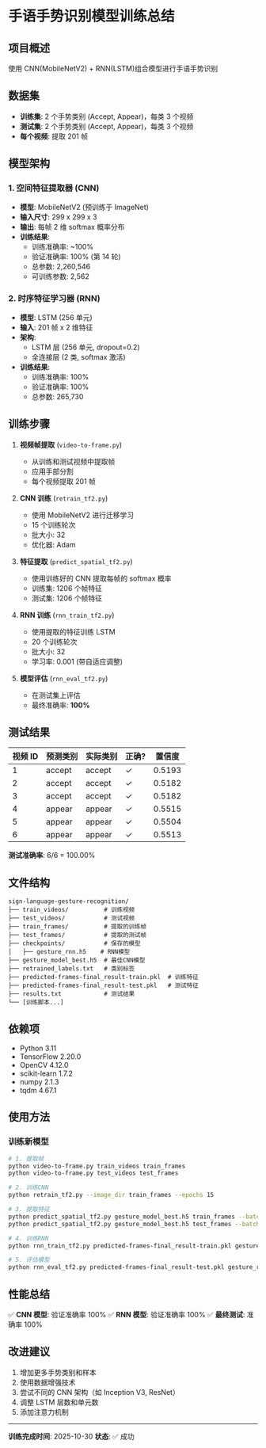 # 手语手势识别模型训练总结

## 项目概述

使用 CNN(MobileNetV2) + RNN(LSTM)组合模型进行手语手势识别

## 数据集

- **训练集**: 2 个手势类别 (Accept, Appear)，每类 3 个视频
- **测试集**: 2 个手势类别 (Accept, Appear)，每类 3 个视频
- **每个视频**: 提取 201 帧

## 模型架构

### 1. 空间特征提取器 (CNN)

- **模型**: MobileNetV2 (预训练于 ImageNet)
- **输入尺寸**: 299 x 299 x 3
- **输出**: 每帧 2 维 softmax 概率分布
- **训练结果**:
  - 训练准确率: ~100%
  - 验证准确率: 100% (第 14 轮)
  - 总参数: 2,260,546
  - 可训练参数: 2,562

### 2. 时序特征学习器 (RNN)

- **模型**: LSTM (256 单元)
- **输入**: 201 帧 x 2 维特征
- **架构**:
  - LSTM 层 (256 单元, dropout=0.2)
  - 全连接层 (2 类, softmax 激活)
- **训练结果**:
  - 训练准确率: 100%
  - 验证准确率: 100%
  - 总参数: 265,730

## 训练步骤

1. **视频帧提取** (`video-to-frame.py`)

   - 从训练和测试视频中提取帧
   - 应用手部分割
   - 每个视频提取 201 帧

2. **CNN 训练** (`retrain_tf2.py`)

   - 使用 MobileNetV2 进行迁移学习
   - 15 个训练轮次
   - 批大小: 32
   - 优化器: Adam

3. **特征提取** (`predict_spatial_tf2.py`)

   - 使用训练好的 CNN 提取每帧的 softmax 概率
   - 训练集: 1206 个帧特征
   - 测试集: 1206 个帧特征

4. **RNN 训练** (`rnn_train_tf2.py`)

   - 使用提取的特征训练 LSTM
   - 20 个训练轮次
   - 批大小: 32
   - 学习率: 0.001 (带自适应调整)

5. **模型评估** (`rnn_eval_tf2.py`)
   - 在测试集上评估
   - 最终准确率: **100%**

## 测试结果

| 视频 ID | 预测类别 | 实际类别 | 正确? | 置信度 |
| ------- | -------- | -------- | ----- | ------ |
| 1       | accept   | accept   | ✓     | 0.5193 |
| 2       | accept   | accept   | ✓     | 0.5182 |
| 3       | accept   | accept   | ✓     | 0.5182 |
| 4       | appear   | appear   | ✓     | 0.5515 |
| 5       | appear   | appear   | ✓     | 0.5504 |
| 6       | appear   | appear   | ✓     | 0.5513 |

**测试准确率**: 6/6 = 100.00%

## 文件结构

```
sign-language-gesture-recognition/
├── train_videos/          # 训练视频
├── test_videos/           # 测试视频
├── train_frames/          # 提取的训练帧
├── test_frames/           # 提取的测试帧
├── checkpoints/           # 保存的模型
│   ├── gesture_rnn.h5    # RNN模型
├── gesture_model_best.h5  # 最佳CNN模型
├── retrained_labels.txt   # 类别标签
├── predicted-frames-final_result-train.pkl  # 训练特征
├── predicted-frames-final_result-test.pkl   # 测试特征
├── results.txt            # 测试结果
└── [训练脚本...]
```

## 依赖项

- Python 3.11
- TensorFlow 2.20.0
- OpenCV 4.12.0
- scikit-learn 1.7.2
- numpy 2.1.3
- tqdm 4.67.1

## 使用方法

### 训练新模型

```bash
# 1. 提取帧
python video-to-frame.py train_videos train_frames
python video-to-frame.py test_videos test_frames

# 2. 训练CNN
python retrain_tf2.py --image_dir train_frames --epochs 15

# 3. 提取特征
python predict_spatial_tf2.py gesture_model_best.h5 train_frames --batch_size 100
python predict_spatial_tf2.py gesture_model_best.h5 test_frames --batch_size 100 --test

# 4. 训练RNN
python rnn_train_tf2.py predicted-frames-final_result-train.pkl gesture_rnn.model --batch_size 32 --epochs 20

# 5. 评估模型
python rnn_eval_tf2.py predicted-frames-final_result-test.pkl gesture_rnn.model
```

## 性能总结

✅ **CNN 模型**: 验证准确率 100%
✅ **RNN 模型**: 验证准确率 100%
✅ **最终测试**: 准确率 100%

## 改进建议

1. 增加更多手势类别和样本
2. 使用数据增强技术
3. 尝试不同的 CNN 架构（如 Inception V3, ResNet）
4. 调整 LSTM 层数和单元数
5. 添加注意力机制

---

**训练完成时间**: 2025-10-30
**状态**: ✅ 成功
